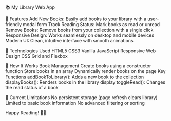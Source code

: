 📚 My Library Web App

🌟 Features
  Add New Books: Easily add books to your library with a user-friendly modal form
  Track Reading Status: Mark books as read or unread
  Remove Books: Remove books from your collection with a single click
  Responsive Design: Works seamlessly on desktop and mobile devices
  Modern UI: Clean, intuitive interface with smooth animations

🚀 Technologies Used
  HTML5
  CSS3
  Vanilla JavaScript
  Responsive Web Design
  CSS Grid and Flexbox

🔧 How It Works
  Book Management
    Create books using a constructor function
    Store books in an array
    Dynamically render books on the page
  Key Functions
    addBookToLibrary(): Adds a new book to the collection
    displayBooks(): Renders books in the library display
    toggleRead(): Changes the read status of a book

📌 Current Limitations
      No persistent storage (page refresh clears library)
      Limited to basic book information
      No advanced filtering or sorting

  Happy Reading! 📖✨      
